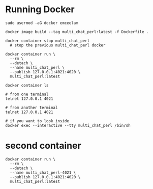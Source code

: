 # Running Docker

    sudo usermod -aG docker emceelam

    docker image build --tag multi_chat_perl:latest -f Dockerfile .

    docker container stop multi_chat_perl
      # stop the previous multi_chat_perl docker

    docker container run \
      --rm \
      --detach \
      --name multi_chat_perl \
      --publish 127.0.0.1:4021:4020 \
      multi_chat_perl:latest

    docker container ls

    # from one terminal
    telnet 127.0.0.1 4021

    # from another terminal
    telnet 127.0.0.1 4021

    # if you want to look inside
    docker exec --interactive --tty multi_chat_perl /bin/sh


# second container

    docker container run \
      --rm \
      --detach \
      --name multi_chat_perl-4021 \
      --publish 127.0.0.1:4021:4020 \
      multi_chat_perl:latest
